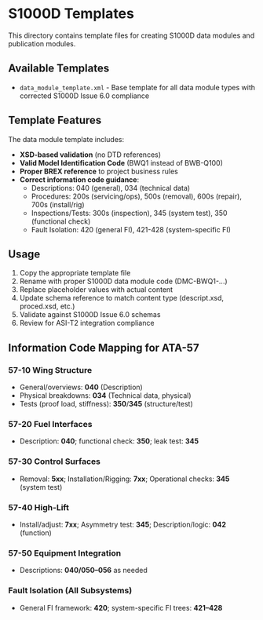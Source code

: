 # S1000D Templates

This directory contains template files for creating S1000D data modules and publication modules.

## Available Templates

- `data_module_template.xml` - Base template for all data module types with corrected S1000D Issue 6.0 compliance

## Template Features

The data module template includes:
- **XSD-based validation** (no DTD references)
- **Valid Model Identification Code** (BWQ1 instead of BWB-Q100)
- **Proper BREX reference** to project business rules
- **Correct information code guidance**:
  - Descriptions: 040 (general), 034 (technical data)
  - Procedures: 200s (servicing/ops), 500s (removal), 600s (repair), 700s (install/rig)
  - Inspections/Tests: 300s (inspection), 345 (system test), 350 (functional check)
  - Fault Isolation: 420 (general FI), 421-428 (system-specific FI)

## Usage

1. Copy the appropriate template file
2. Rename with proper S1000D data module code (DMC-BWQ1-...)
3. Replace placeholder values with actual content
4. Update schema reference to match content type (descript.xsd, proced.xsd, etc.)
5. Validate against S1000D Issue 6.0 schemas
6. Review for ASI-T2 integration compliance

## Information Code Mapping for ATA-57

### 57-10 Wing Structure
- General/overviews: **040** (Description)
- Physical breakdowns: **034** (Technical data, physical)
- Tests (proof load, stiffness): **350**/**345** (structure/test)

### 57-20 Fuel Interfaces
- Description: **040**; functional check: **350**; leak test: **345**

### 57-30 Control Surfaces
- Removal: **5xx**; Installation/Rigging: **7xx**; Operational checks: **345** (system test)

### 57-40 High-Lift
- Install/adjust: **7xx**; Asymmetry test: **345**; Description/logic: **042** (function)

### 57-50 Equipment Integration
- Descriptions: **040/050–056** as needed

### Fault Isolation (All Subsystems)
- General FI framework: **420**; system-specific FI trees: **421–428**